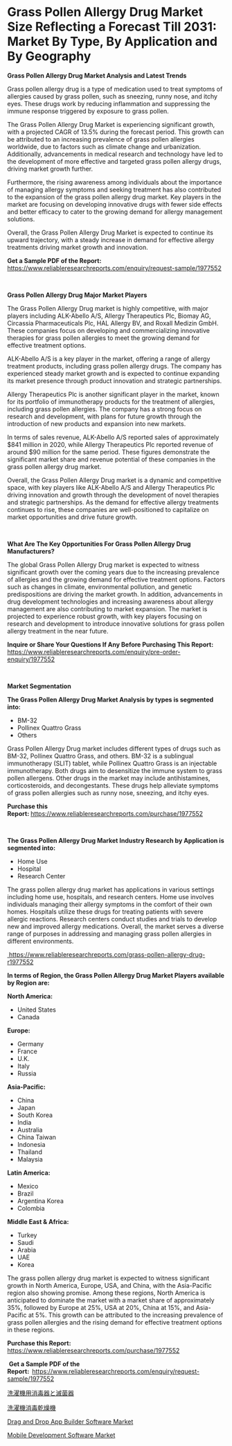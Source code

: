 <p><h1>Grass Pollen Allergy Drug Market Size Reflecting a Forecast Till 2031: Market By Type, By Application and By Geography</h1></p><p><strong>Grass Pollen Allergy Drug Market Analysis and Latest Trends</strong></p>
<p><p>Grass pollen allergy drug is a type of medication used to treat symptoms of allergies caused by grass pollen, such as sneezing, runny nose, and itchy eyes. These drugs work by reducing inflammation and suppressing the immune response triggered by exposure to grass pollen.</p><p>The Grass Pollen Allergy Drug Market is experiencing significant growth, with a projected CAGR of 13.5% during the forecast period. This growth can be attributed to an increasing prevalence of grass pollen allergies worldwide, due to factors such as climate change and urbanization. Additionally, advancements in medical research and technology have led to the development of more effective and targeted grass pollen allergy drugs, driving market growth further.</p><p>Furthermore, the rising awareness among individuals about the importance of managing allergy symptoms and seeking treatment has also contributed to the expansion of the grass pollen allergy drug market. Key players in the market are focusing on developing innovative drugs with fewer side effects and better efficacy to cater to the growing demand for allergy management solutions.</p><p>Overall, the Grass Pollen Allergy Drug Market is expected to continue its upward trajectory, with a steady increase in demand for effective allergy treatments driving market growth and innovation.</p></p>
<p><strong>Get a Sample PDF of the Report:&nbsp;</strong> <a href="https://www.reliableresearchreports.com/enquiry/request-sample/1977552">https://www.reliableresearchreports.com/enquiry/request-sample/1977552</a></p>
<p>&nbsp;</p>
<p><strong>Grass Pollen Allergy Drug Major Market Players</strong></p>
<p><p>The Grass Pollen Allergy Drug market is highly competitive, with major players including ALK-Abello A/S, Allergy Therapeutics Plc, Biomay AG, Circassia Pharmaceuticals Plc, HAL Allergy BV, and Roxall Medizin GmbH. These companies focus on developing and commercializing innovative therapies for grass pollen allergies to meet the growing demand for effective treatment options.</p><p>ALK-Abello A/S is a key player in the market, offering a range of allergy treatment products, including grass pollen allergy drugs. The company has experienced steady market growth and is expected to continue expanding its market presence through product innovation and strategic partnerships.</p><p>Allergy Therapeutics Plc is another significant player in the market, known for its portfolio of immunotherapy products for the treatment of allergies, including grass pollen allergies. The company has a strong focus on research and development, with plans for future growth through the introduction of new products and expansion into new markets.</p><p>In terms of sales revenue, ALK-Abello A/S reported sales of approximately $841 million in 2020, while Allergy Therapeutics Plc reported revenue of around $90 million for the same period. These figures demonstrate the significant market share and revenue potential of these companies in the grass pollen allergy drug market.</p><p>Overall, the Grass Pollen Allergy Drug market is a dynamic and competitive space, with key players like ALK-Abello A/S and Allergy Therapeutics Plc driving innovation and growth through the development of novel therapies and strategic partnerships. As the demand for effective allergy treatments continues to rise, these companies are well-positioned to capitalize on market opportunities and drive future growth.</p></p>
<p>&nbsp;</p>
<p><strong>What Are The Key Opportunities For Grass Pollen Allergy Drug Manufacturers?</strong></p>
<p><p>The global Grass Pollen Allergy Drug market is expected to witness significant growth over the coming years due to the increasing prevalence of allergies and the growing demand for effective treatment options. Factors such as changes in climate, environmental pollution, and genetic predispositions are driving the market growth. In addition, advancements in drug development technologies and increasing awareness about allergy management are also contributing to market expansion. The market is projected to experience robust growth, with key players focusing on research and development to introduce innovative solutions for grass pollen allergy treatment in the near future.</p></p>
<p><strong>Inquire or Share Your Questions If Any Before Purchasing This Report:</strong> <a href="https://www.reliableresearchreports.com/enquiry/pre-order-enquiry/1977552">https://www.reliableresearchreports.com/enquiry/pre-order-enquiry/1977552</a></p>
<p>&nbsp;</p>
<p><strong>Market Segmentation</strong></p>
<p><strong>The Grass Pollen Allergy Drug Market Analysis by types is segmented into:</strong></p>
<p><ul><li>BM-32</li><li>Pollinex Quattro Grass</li><li>Others</li></ul></p>
<p><p>Grass Pollen Allergy Drug market includes different types of drugs such as BM-32, Pollinex Quattro Grass, and others. BM-32 is a sublingual immunotherapy (SLIT) tablet, while Pollinex Quattro Grass is an injectable immunotherapy. Both drugs aim to desensitize the immune system to grass pollen allergens. Other drugs in the market may include antihistamines, corticosteroids, and decongestants. These drugs help alleviate symptoms of grass pollen allergies such as runny nose, sneezing, and itchy eyes.</p></p>
<p><strong>Purchase this Report:&nbsp;</strong><a href="https://www.reliableresearchreports.com/purchase/1977552">https://www.reliableresearchreports.com/purchase/1977552</a></p>
<p>&nbsp;</p>
<p><strong>The Grass Pollen Allergy Drug Market Industry Research by Application is segmented into:</strong></p>
<p><ul><li>Home Use</li><li>Hospital</li><li>Research Center</li></ul></p>
<p><p>The grass pollen allergy drug market has applications in various settings including home use, hospitals, and research centers. Home use involves individuals managing their allergy symptoms in the comfort of their own homes. Hospitals utilize these drugs for treating patients with severe allergic reactions. Research centers conduct studies and trials to develop new and improved allergy medications. Overall, the market serves a diverse range of purposes in addressing and managing grass pollen allergies in different environments.</p></p>
<p><a href="https://www.reliableresearchreports.com/grass-pollen-allergy-drug-r1977552">&nbsp;https://www.reliableresearchreports.com/grass-pollen-allergy-drug-r1977552</a></p>
<p><strong>In terms of Region, the Grass Pollen Allergy Drug Market Players available by Region are:</strong></p>
<p>
    <p> <strong> North America: </strong>
        <ul>
            <li>United States</li>
            <li>Canada</li>
        </ul>
        </p> 
    <p> <strong> Europe: </strong>
        <ul>
            <li>Germany</li>
            <li>France</li>
            <li>U.K.</li>
            <li>Italy</li>
            <li>Russia</li>
        </ul>
        </p> 
    <p> <strong> Asia-Pacific: </strong>
        <ul>
            <li>China</li>
            <li>Japan</li>
            <li>South Korea</li>
            <li>India</li>
            <li>Australia</li>
            <li>China Taiwan</li>
            <li>Indonesia</li>
            <li>Thailand</li>
            <li>Malaysia</li>
        </ul>
        </p> 
    <p> <strong> Latin America: </strong>
        <ul>
            <li>Mexico</li>
            <li>Brazil</li>
            <li>Argentina Korea</li>
            <li>Colombia</li>
        </ul>
        </p> 
    <p> <strong> Middle East & Africa: </strong>
        <ul>
            <li>Turkey</li>
            <li>Saudi</li>
            <li>Arabia</li>
            <li>UAE</li>
            <li>Korea</li>
        </ul>
    </p>
    </p>
<p><p>The grass pollen allergy drug market is expected to witness significant growth in North America, Europe, USA, and China, with the Asia-Pacific region also showing promise. Among these regions, North America is anticipated to dominate the market with a market share of approximately 35%, followed by Europe at 25%, USA at 20%, China at 15%, and Asia-Pacific at 5%. This growth can be attributed to the increasing prevalence of grass pollen allergies and the rising demand for effective treatment options in these regions.</p></p>
<p><strong>Purchase this Report: </strong><a href="https://www.reliableresearchreports.com/purchase/1977552">https://www.reliableresearchreports.com/purchase/1977552</a></p>
<p>&nbsp;<strong>Get a Sample PDF of the Report:&nbsp;&nbsp;</strong><a href="https://www.reliableresearchreports.com/enquiry/request-sample/1977552">https://www.reliableresearchreports.com/enquiry/request-sample/1977552</a></p>
<p><strong></strong></p>
<p><p><a href="https://github.com/JoanaNitzsche/Market-Research-Report-List-1/blob/main/1806704179361.md">洗濯機用消毒器と滅菌器</a></p><p><a href="https://github.com/KaliMetz2023/Market-Research-Report-List-1/blob/main/4056846179362.md">洗濯機消毒乾燥機</a></p><p><a href="https://github.com/jodemen/Market-Research-Report-List-3/blob/main/drag-and-drop-app-builder-software-market.md">Drag and Drop App Builder Software Market</a></p><p><a href="https://github.com/RyleeBauch2023/Market-Research-Report-List-2/blob/main/mobile-development-software-market.md">Mobile Development Software Market</a></p></p>